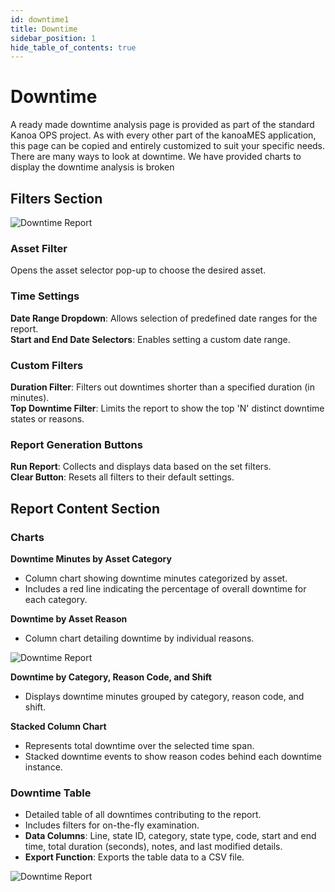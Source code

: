 ```yaml
---
id: downtime1
title: Downtime
sidebar_position: 1
hide_table_of_contents: true
---
```


# Downtime

A ready made downtime analysis page is provided as part of the standard Kanoa OPS project. As with every other part of the kanoaMES application, this page can be copied and entirely customized
to suit your specific needs.
There are many ways to look at downtime. We have provided charts to display the downtime analysis is broken

## Filters Section

![Downtime Report](/img/filterbar.png)

### Asset Filter
Opens the asset selector pop-up to choose the desired asset. 

### Time Settings
**Date Range Dropdown**: Allows selection of predefined date ranges for the report.<br />
**Start and End Date Selectors**: Enables setting a custom date range.

### Custom Filters
**Duration Filter**: Filters out downtimes shorter than a specified duration (in minutes).<br />
**Top Downtime Filter**: Limits the report to show the top 'N' distinct downtime states or reasons.

### Report Generation Buttons
**Run Report**: Collects and displays data based on the set filters.<br />
**Clear Button**: Resets all filters to their default settings.

## Report Content Section
### Charts
**Downtime Minutes by Asset Category**
   - Column chart showing downtime minutes categorized by asset.
   - Includes a red line indicating the percentage of overall downtime for each category.

**Downtime by Asset Reason**
   - Column chart detailing downtime by individual reasons.

![Downtime Report](/img/ops-analytics-downtime1.png)

**Downtime by Category, Reason Code, and Shift**
   - Displays downtime minutes grouped by category, reason code, and shift.

**Stacked Column Chart**
   - Represents total downtime over the selected time span.
   - Stacked downtime events to show reason codes behind each downtime instance.

### Downtime Table
- Detailed table of all downtimes contributing to the report.
- Includes filters for on-the-fly examination.
- **Data Columns**: Line, state ID, category, state type, code, start and end time, total duration (seconds), notes, and last modified details.
- **Export Function**: Exports the table data to a CSV file.

![Downtime Report](/img/ops-analytics-downtime2.png)

